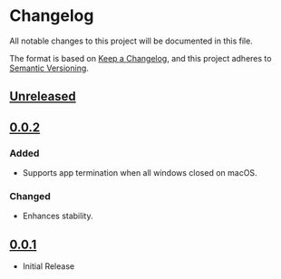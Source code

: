 # Changelog

All notable changes to this project will be documented in this file.

The format is based on [Keep a Changelog](https://keepachangelog.com/en/1.0.0/),
and this project adheres to [Semantic Versioning](https://semver.org/spec/v2.0.0.html).

## [Unreleased]

## [0.0.2]

### Added

- Supports app termination when all windows closed on macOS.

### Changed

- Enhances stability.

## [0.0.1]

- Initial Release

[unreleased]: https://github.com/sinoru/AVCapture/compare/v0.0.2...HEAD
[0.0.2]: https://github.com/sinoru/AVCapture/compare/v0.0.1...v0.0.2
[0.0.1]: https://github.com/sinoru/AVCapture/releases/tag/v0.0.1
